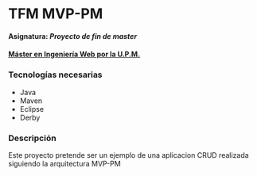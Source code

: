 # TFM MVP-PM
#### Asignatura: *Proyecto de fin de master*
#### [Máster en Ingeniería Web por la U.P.M.](http://miw.etsisi.upm.es)

### Tecnologías necesarias
* Java
* Maven
* Eclipse
* Derby

### Descripción
Este proyecto pretende ser un ejemplo de una aplicacion CRUD realizada siguiendo la arquitectura MVP-PM

